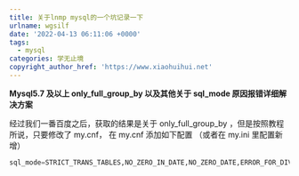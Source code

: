 ```yaml
---
title: 关于lnmp mysql的一个坑记录一下
urlname: wgsilf
date: '2022-04-13 06:11:06 +0000'
tags:
  - mysql
categories: 学无止境
copyright_author_href: 'https://www.xiaohuihui.net'
---
```


**Mysql5.7 及以上 only_full_group_by 以及其他关于 sql_mode 原因报错详细解决方案**

经过我们一番百度之后，获取的结果是关于 only_full_group_by ，但是按照教程所说，只要修改了 my.cnf，
在 my.cnf 添加如下配置
（或者在 my.ini 里配置新增）

```sql
sql_mode=STRICT_TRANS_TABLES,NO_ZERO_IN_DATE,NO_ZERO_DATE,ERROR_FOR_DIVISION_BY_ZERO,NO_AUTO_CREATE_USER,NO_ENGINE_SUBSTITUTION
```

